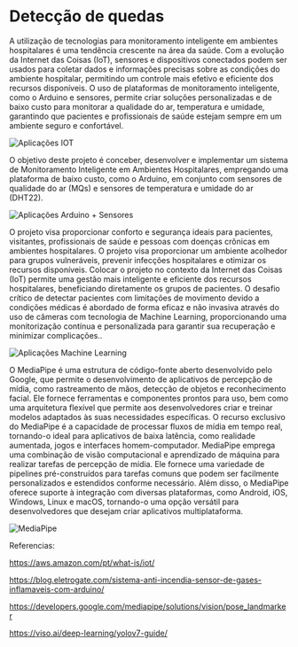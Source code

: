 # Detecção de quedas

A utilização de tecnologias para monitoramento inteligente em ambientes hospitalares é uma tendência crescente na área da saúde. Com a evolução da Internet das Coisas (IoT), sensores e dispositivos conectados podem ser usados para coletar dados e informações precisas sobre as condições do ambiente hospitalar, permitindo um controle mais efetivo e eficiente dos recursos disponíveis. O uso de plataformas de monitoramento inteligente, como o Arduino e sensores, permite criar soluções personalizadas e de baixo custo para monitorar a qualidade do ar, temperatura e umidade, garantindo que pacientes e profissionais de saúde estejam sempre em um ambiente seguro e confortável. 

![Aplicações IOT](https://d1.awsstatic.com/whatisimg/iot-universe.83de2944cc979eac98695797ecb5668f244bd7a5.png)

O objetivo deste projeto é conceber, desenvolver e implementar um sistema de Monitoramento Inteligente em Ambientes Hospitalares, empregando uma plataforma de baixo custo, como o Arduino, em conjunto com sensores de qualidade do ar (MQs) e sensores de temperatura e umidade do ar (DHT22). 

![Aplicações Arduino + Sensores](https://blog.eletrogate.com/wp-content/uploads/2017/08/20170827_162436.jpg)

O projeto visa proporcionar conforto e segurança ideais para pacientes, visitantes, profissionais de saúde e pessoas com doenças crônicas em ambientes hospitalares. O projeto visa proporcionar um ambiente acolhedor para grupos vulneráveis, prevenir infecções hospitalares e otimizar os recursos disponíveis. Colocar o projeto no contexto da Internet das Coisas (IoT) permite uma gestão mais inteligente e eficiente dos recursos hospitalares, beneficiando diretamente os grupos de pacientes. O desafio crítico de detectar pacientes com limitações de movimento devido a condições médicas é abordado de forma eficaz e não invasiva através do uso de câmeras com tecnologia de Machine Learning, proporcionando uma monitorização contínua e personalizada para garantir sua recuperação e minimizar complicações..

![Aplicações Machine Learning](https://viso.ai/wp-content/uploads/2022/07/smart-city-scene-computer-vision-deep-learning-networks.png)

O MediaPipe é uma estrutura de código-fonte aberto desenvolvido pelo Google, que permite o desenvolvimento de aplicativos de percepção de mídia, como rastreamento de mãos, detecção de objetos e reconhecimento facial. Ele fornece ferramentas e componentes prontos para uso, bem como uma arquitetura flexível que permite aos desenvolvedores criar e treinar modelos adaptados às suas necessidades específicas.
O recurso exclusivo do MediaPipe é a capacidade de processar fluxos de mídia em tempo real, tornando-o ideal para aplicativos de baixa latência, como realidade aumentada, jogos e interfaces homem-computador.
MediaPipe emprega uma combinação de visão computacional e aprendizado de máquina para realizar tarefas de percepção de mídia. Ele fornece uma variedade de pipelines pré-construídos para tarefas comuns que podem ser facilmente personalizados e estendidos conforme necessário. Além disso, o MediaPipe oferece suporte à integração com diversas plataformas, como Android, iOS, Windows, Linux e macOS, tornando-o uma opção versátil para desenvolvedores que desejam criar aplicativos multiplataforma.

![MediaPipe](https://editor.analyticsvidhya.com/uploads/77738pose_tracking_full_body_landmarks.png)


Referencias:

https://aws.amazon.com/pt/what-is/iot/

https://blog.eletrogate.com/sistema-anti-incendia-sensor-de-gases-inflamaveis-com-arduino/

https://developers.google.com/mediapipe/solutions/vision/pose_landmarker

https://viso.ai/deep-learning/yolov7-guide/



